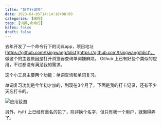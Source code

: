 ```yaml
---
title: "命令行词典"
date: 2023-04-05T14:14:10+08:00
categories: [编程]
tags: [词典,命令行]
katex: false
draft: false
---
```


去年开发了一个命令行下的词典app，项目地址
[https://github.com/tsingwang/tdict](https://github.com/tsingwang/tdict)。
做这个的主要原因是打开浏览器查询单词嫌麻烦。
Github 上已有好些个类似的应用，不过都没有满足我的需求。

这个小工具主要两个功能：单词查询和单词复习。

单词复习功能是今年初才加的，到现在3个月了，下面是我的打卡记录，还有不少天忘打卡的。

<!--more-->

![应用截图](/img/tdict.png)

另外，`PyPI` 上已经有重名的包了，除非换个名字，但只有我一个用户，就懒得弄了。
